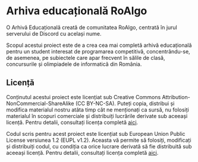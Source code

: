 # Arhiva educațională RoAlgo

O Arhivă Educațională creată de comunitatea RoAlgo, centrată în jurul serverului
de Discord cu același nume.

Scopul acestui proiect este de a crea cea mai completă arhivă educațională
pentru un student interesat de programarea competitivă, concentrându-se, de
asemenea, pe subiectele care apar frecvent în sălile de clasă, concursurile și
olimpiadele de informatică din România.

## Licență

Conținutul acestui proiect este licențiat sub Creative Commons
Attribution-NonCommercial-ShareAlike (CC BY-NC-SA). Puteți copia, distribui și
modifica materialul nostru atâta timp cât ne menționați ca sursă, nu folosiți
materialul în scopuri comerciale și distribuiți lucrările derivate sub aceeași
licență. Pentru detalii, consultați licența completă
[aici](./LICENSE-CC-BY-NC-SA).

Codul scris pentru acest proiect este licențiat sub European Union Public
License versiunea 1.2 (EUPL v1.2). Aceasta vă permite să folosiți, modificați și
distribuiți codul, cu condiția ca orice lucrare derivată să fie distribuită sub
aceeași licență. Pentru detalii, consultați licența completă
[aici](./LICENSE-EUPL.ro).
